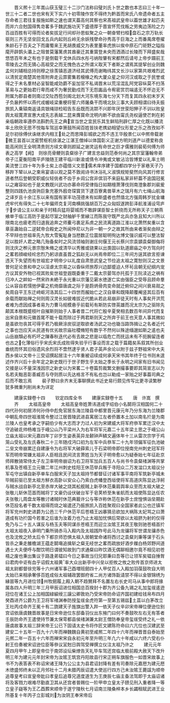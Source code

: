 <!-- { "loadSidebar": true } -->
　　晋义熈十三年嵩山获玉璧三十二沙门法称曰璧刘氏卜世之数也本志曰三十年一世三十二者二世也宋有天下实六十初零陵作宫不得终为黔首而宋氏八帝遗命者五主存命者三君往复报施如斯之速也谓天葢高何其察也宋髙祖武皇帝以葢世雄才起匹夫而并六合尅国得隽竒畧多于魏武施功天下盛德厚于晋宣怀荒伐叛之劳夷边荡险之力百战百胜有可得而论者矣拔足行间却孙恩蚁聚之众一朝奋臂扫桓盘石之宗万轨长驱则三齐无坚垒回戈五兵内起则丘岭无余妖残孽命孙秀高于巨海之上而番禺席卷擢朱龄石于百夫之下而庸蜀来王羌胡畏威交为表里董率虎旅以俟中原石门钜野之隘指麾开辟鹊头灞上之阻曽莫藩篱虏其酋豪迁其重寳登未央而洒酒过长陵而下拜盛矣哉悠悠百年未之有也于是倒载干戈休兵四水彤弓纳陛肇有宋都然后请号上帝步蹑前王零陵去之而无猜心高祖受之而无愧色古之所谓义取天下者斯之谓焉其提挈创业则魏孟何刘辅相总持则穆之徐羡镇恶道济经其武傅亮谢晦纬其文长沙以家第共艰难烈武以清贫定南楚其他胥附奔走云霏雾集若榱椽之构大厦众星之仰河汉或取之于民誉或得之于未名羣材必呈智能咸効爵不妄加官不私谒晋末以荒淫混乱阿党容纵莫不扫荡革易与之更始君行卑而咸不为奢民勤戍而下无怨讟品令宥密赏罚端逺无不怀迩无不附属为郡县者则南过交阯西苞剑阁北划大河东境东海七分天下而复其四永初末岁天子负扆矜怀以燕代戎幄岐梁重梗将誓六师屠桑干而境北狄三事大夫顾相谓曰待夫振旅凯入乗辕南返请具银绳琼检昭告东岳既而洮颒不兴即年厌世荥阳狎子不训以败皇舆太祖寛肃宣惠大成先志表越二昆来膺寳命沈明内断不欲由甯氏尧权逼使芒刺在躬亲临朝政率遵恭法斟酌先王之典宣当世之宜民乐其生鲜陷刑辟仁厚之化既以播流率土欣欣无思不悦每车驾巡幸箫鼓所闻百姓皆扶老携幼相望仪形爱之乐之孜孜如不足尔初徐傅伏诛继求内相王处之而思降彭城欲之而不违王华殷景仁以中熈帝载谢微王昙首以沈密赞枢机徐湛之江湛王僧绰以体国彰义正谢方明刘道产以德爱称良能高闲则王全明清贵则方续文章则颜延之谢灵运有命世之巨才儒雅则裴荀何傅为师表之高学【阙】　则徐亮骨鲠则袁粲徐子广建言忠益则范泰何尚之其宗室藩翰帝弟帝子江夏衡阳南平庐陵随王建平临川新渝或倩令冲夷或文敏沾洽皆博爱以礼率土明美流誉三四十年为多士矣上亦蕴借义文思儒术庠序建于国都四学分于家巷天子乃移跸下辇以从之束帛宴语以观之莫不敦阅诗书沐浴礼义淑慎规矩斐然向风其行修言道者然后登朝受职威仪轻佻者不齿于乡闾公宫非傧羽不来庭私家非轩葢不逾国冠冕以之雍容如也于是文教既兴武功亦慕命将受律指日如期檀萧薄伐则南澄象郡刘裴爰整则四践仇池良驹巨象充塞外廏竒琛寳货下逮百寮禽兽草木之瑞月有六七绳山航海之译岁且十余江东以来有国有家丰功茂德未有如斯盛者也然值北方强周韩岁扰金墉虎牢代有得失二十七年偏师克复河南横挑强胡百万之众匈奴遂跨彭泽航淮浦设穹庐于步请公主以和亲于时精兵猛将婴城而不敢辟谋臣智士折挠而无所称天子三朝燕飨单于临江高防于是起尽室之财舳舻千里縁江而陈我守既严北兵亦急且知大川所以限南北也疲老而归退我追奔之师櫜弓裹足系虏之民流离道路江淮以北萧然矣重以含章巫蛊始自二逆弑帝合殿史之所闻仲尼以为非一朝一夕之故其所由来者渐矣由辩之不早辩也世祖率先九牧大雪寃耻身当厯数正位震居聪明徇达博文强识威可以整法智足以胜奸人君之略几殆备矣时之风流领袖则谢庄何偃王元长蔡兴宗袁顗袁粲御侮将则沈庆之栁元景宗慤朱脩之或清华以秀雅或骁果以出类固以轨道廊庙之中方驾向时之畧若顔峻经纶忠烈乃躬谅直虽晋之狐赵无以尚焉帝即位二三年间方逞其欲言拒谏违天下失望而有世祖宏才明帝少以礼度自肃思武皇之节俭追太祖之寛恕则汉之文景曽何足论景和申之以淫虐太宗易之以昏纵师旅荐兴边鄙蹙迫人怀茍且朝无纪纲内宠方议其安外物已视其败矣世祖登遐既委重于二戴太宗晏驾亦托孤于王阮渎近之祸有归冲人之衅如一然宋祚未絶于永光重以宗藩见窘水徳遂亡实由强臣之受辱且顾命羣公从容自若懦弛伊霍之机倚靡唐虞之际于是蔚炳骨肉变命就迁俯仰之间兴衰易觌之矣周自平王东迁﨑岖河洛其后二十四世而赧始亡之汉自章和既降颠覆阉竖其后百有余载而献始禅之何则周汉灵长如彼难拔近代脆从若此易崩非徒天时有人事矣开洪荒者难为虑因成事者易为力曹马规模悬乎前载茍有斯防实啓英雄而况太宗为之驱除先颠其本根既蹙枝叶自摧斯则始于人事者昔二代将亡殷辛夏癸相去数百年间异代而复出宋自景和元徽首尾不能十载而除过于两君斯则天之所弃于前王也天意人事其微如是虽欲勿丧其可得乎若乃极厥涂炭驭逆取欲者汤武之功也锄当路饰揖让之名者近代之事也岂应天从民道有优劣故宗庙社稷脩短有数乎不然何以殊途缅邈如斯之逺也夫山岳崩頽必有朽坏之隟春秋迭代必有去故之悲是以临危亡而抚运未有不扼腕留连者也古之化薄俗行乎宋氏宋氏成败得失验乎行事设而言之载于篇籍矣系叙其所创业垂统而怀其旧俗遗风余烈将不啻然逮乎贤人君子英声余论以附于兹子野祖宋中大夫西乡侯以文帝十三受诏撰起居注十六年重被诏续成何承天宋书其年终于位书则未遑述作齐兴后十余年定之新史既行于世子野生乎太始之季长于永明之间家有旧书闻见交接是以不量深浅因宗之新史以为宋畧二十卷篇剪裁繁文删撮事要即其简宣志以为名若夫黜恶彰善臧否与夺则质以先达格言不有私也岂以勒成一家贻之好事葢司典之后而不敢忘焉
　　裴子野曰余齐末无事聊撰此书近史易行颇见传写比更寻读繁秽犹多微重刋削尚未为详定





　　建康实録卷十四
　　钦定四库全书
　　建康实録卷十五
　　唐　许嵩　撰
　　齐
　　太祖高皇帝
　　太祖高皇帝姓萧讳道成字绍伯小名鬬将汉相国何二十四代孙何初居沛何孙侍中彪免官居东海兰陵县中都里晋元康元年乃分东海为兰陵郡中朝乱帝四世祖淮隂令整过江居晋陵武进县寓居江左者侨置本土加以南名扵是为南兰陵人也皇考承之字嗣伯少有大志而才力过人初为宋建威大将军府叅军累迁汉中太守追破氐帅杨难当于峨公山乃平梁州入为右军将军元嘉二十五年梁土思之于峨公山立庙太祖以宋元嘉四年丁卯岁生姿表英异龙颡钟声鳞文遍体年十三从雷次宗学于鸡笼山受礼及左氏春秋二十三年随戍沔口初为左军中兵叅军二十九年领偏军征仇池破二垒文帝崩累迁自建康令为右将军大破薛索儿于石梁明帝即位授南兖州刺史冠军将军而明帝常嫌太祖非人臣相且民间流言萧姓当为天子明帝愈以为疑泰始七年征赴京师拜散骑常侍太子左卫率明帝崩诏为右卫将军加兵五百人与尚书令袁粲禇渊等共掌机事及苍梧王立元徽二年江州刺史桂阳王休范举兵叛于寻阳众二万发湓口太祖议分军屯守出镇自新亭单车白服宋天子加太祖持节都督征讨诸军事平南将军筑新亭城未毕贼前驱已至太祖方觧衣高卧以安众心乃索白虎幡登西垣使将军高道庆陈显达浮舸与贼水战自新亭北至赤岸大破之烧其舩舰贼上新亭休范乗肩舆率众至而太祖大破之张敬儿斩休范首而贼将丁文豪仍设伏破台军于皂荚桥至朱雀航而太祖使陈显达任农夫张敬儿周盘龙等散讨诸贼时休范典籖许公与等诈称休范在新亭士庻惶惧诣垒期赴休范投名者千数太祖得而烧之喻遣还乃振旅凯入百姓聚观曰全国家者此公也迁镇军将军兖州刺史进爵为公邑三千户休范平后苍梧王凶暴猜忌欲加大祸陈太妃骂之曰萧道成有功扵国今若害之后谁为汝着力也乃止太祖加忧惧后常欲以太祖脐为射的仅得免乃与二十五人谋反与杨玉夫等同谋杀苍梧王而迎立汝隂王其夜王敬则驰苍梧首扵太祖太祖夜入承明门乗所骑赤马入殿内及太祖践阼号此马为龙骧将军世谓龙骧赤色也及沈攸之矫太后令下都京师恐惧太祖入居朝堂命诸将西讨之袁粲刘秉等谋于石头皆杀之秉走雒檐湖王蕴走鬬塲追擒斩之粲无经世之畧而疏放好酒步屧白杨郊野间道遇士大夫便呼与酣饮明日谓彼知故到门求通粲曰昨饮酒无偶聊相邀尔竟不相见初苍梧之废也秉出集议于路逢弟韫曰今日之事故当归兄耶秉曰吾等已让领军矣韫自捶胷曰君肉中讵有血乎诏假太祖黄率大众出新亭中兴垒以拒攸之攸之败传首京师进太祖太尉都督徐兖等十六州诸军事己酉増班劒四十人甲仗百人入殿加羽葆鼓吹自大明太始已来相承奢侈百姓成俗太祖辅政罢御府省二尚方诸饰翫请禁不得以金银锦绣为縁噐等九月进位领州牧劒履上殿入朝不趋賛拜不名置左右长史司马从事中郎将掾属各四人升明三年三月甲辰诏进位相国总百揆封十郡为齐公备九锡之礼加玺绂逺逰冠位在诸王公上加相国緑綟绶三譲公卿敦劝乃受宋帝防命诏齐国初建给钱帛布四月癸酉进齐公爵为王卫将军禇渊奉防授玺绂金虎符第一至第五锡兹土苴以白茅改立王社丙戍命齐王冕十有二旒建天子旌旗出警入跸一依天子仪辛卯宋帝禅位便逊位别宫诏依唐虞魏晋故事是日宋帝逊位东邸备羽仪出东掖门曰何不奏鼓吹左右无有答者壬辰防命齐王遣使持节兼太保雩都县侯禇渊兼太尉王僧防奉皇帝玺绂受终之礼一依唐虞故事太祖三辞宋帝王公已下固请太史令将作匠文建陈符命曰六亢位也汉建武至建安二十五年一百九十六年而禅魏魏自黄初至咸熈二年四十六年而禅晋晋自泰始至元熈二年一百五十六年而禅宋宋自永初元年至升明三年凢六十年咸以六终六受右仆射王俭奏被宋诏逊位臣等叅议冝尅日舆驾受禅撰立仪注太祖乃许之
　　建元元年夏四月甲午上即皇帝位于南郊设坛柴燎告天礼毕车驾还宫临太极前殿大赦天下改升明三年为建元元年封宋帝为汝隂王筑宫丹阳故县行宋正朔车旗服色一如晋宋故事上书不为表答表不称诏宋诸王降为公公主为县君诏封降有差有司奏除元嘉厯为建元厯木徳盛邜终未以正月邜社十二月未腊丙辰诏遣大使巡行四方己未汝隂王薨諡为顺帝追尊皇考曰宣皇帝妣曰孝皇后追尊兄道度道生为王庚辰七庙主备法驾即于太庙诏诸将及客戮力艰难尽勤直卫其从还宫者普赐位一阶甲申立皇太子赜见刑入重者降一等立皇子嶷等为王乙酉葬宋顺帝于遂宁陵秋七月诏南兰陵桑梓本乡长蠲租赋武进王业所基复十年丙子立彭城刘为汝阴王奉宋帝后

